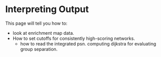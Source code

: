# Interpreting Output

This page will tell you how to:
  * look at enrichment map data. 
  * How to set cutoffs for consistently high-scoring networks. 
	* how to read the integrated psn. computing dijkstra for evaluating group separation.

